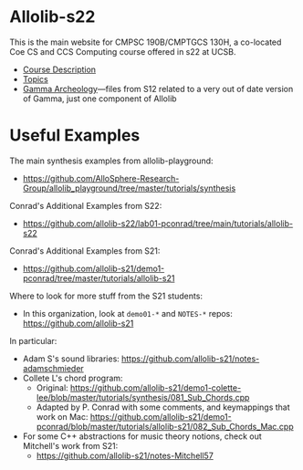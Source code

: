 ---
---

# Allolib-s22

This is the main website for CMPSC 190B/CMPTGCS 130H, a co-located Coe CS and CCS Computing course 
offered in s22 at UCSB.

* [Course Description](https://www.ccs.ucsb.edu/courses/2021/spring/introduction-allolib)
* [Topics](/topics/)
* [Gamma Archeology](./gamma-s12/)&mdash;files from S12 related to a very out of date version of Gamma, just one component of Allolib

# Useful Examples

The main synthesis examples from allolib-playground:
* <https://github.com/AlloSphere-Research-Group/allolib_playground/tree/master/tutorials/synthesis>

Conrad's Additional Examples from S22:
* <https://github.com/allolib-s22/lab01-pconrad/tree/main/tutorials/allolib-s22>

Conrad's Additional Examples from S21:
* <https://github.com/allolib-s21/demo1-pconrad/tree/master/tutorials/allolib-s21>

Where to look for more stuff from the S21 students:
* In this organization, look at `demo01-*` and `NOTES-*` repos: <https://github.com/allolib-s21>

In particular:

* Adam S's sound libraries: <https://github.com/allolib-s21/notes-adamschmieder>
* Collete L's chord program:
  * Original: <https://github.com/allolib-s21/demo1-colette-lee/blob/master/tutorials/synthesis/081_Sub_Chords.cpp>
  * Adapted by P. Conrad with some comments, and keymappings that work on Mac: <https://github.com/allolib-s21/demo1-pconrad/blob/master/tutorials/allolib-s21/082_Sub_Chords_Mac.cpp>
* For some C++ abstractions for music theory notions, check out Mitchell's work from S21:
  * <https://github.com/allolib-s21/notes-Mitchell57>
